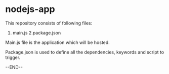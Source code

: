 # nodejs-app

This repository consists of following files:
1. main.js
2.package.json

Main.js file is the application which will be hosted.

Package.json is used to define all the dependencies, keywords and script to trigger.

--END--
